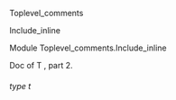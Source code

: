 Toplevel_comments

Include_inline

Module Toplevel_comments.Include_inline

Doc of T , part 2.

<a id="type-t"></a>

###### type t